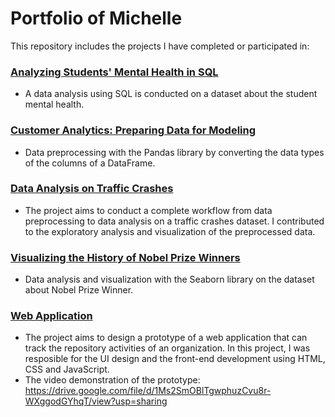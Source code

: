 # Portfolio of Michelle

This repository includes the projects I have completed or participated in:

### [Analyzing Students' Mental Health in SQL][1]
- A data analysis using SQL is conducted on a dataset about the student mental health. 

### [Customer Analytics: Preparing Data for Modeling][2]
- Data preprocessing with the Pandas library by converting the data types of the columns of a DataFrame.

### [Data Analysis on Traffic Crashes][3]
- The project aims to conduct a complete workflow from data preprocessing to data analysis on a traffic crashes dataset. I contributed to the exploratory analysis and visualization of the preprocessed data.

### [Visualizing the History of Nobel Prize Winners][4]
- Data analysis and visualization with the Seaborn library on the dataset about Nobel Prize Winner.

### [Web Application][5]
- The project aims to design a prototype of a web application that can track the repository activities of an organization. In this project, I was resposible for the UI design and the front-end development using HTML, CSS and JavaScript.
- The video demonstration of the prototype: https://drive.google.com/file/d/1Ms2SmOBlTgwphuzCvu8r-WXggodGYhqT/view?usp=sharing

[1]:https://github.com/michelle-2324/portfolio/blob/main/Analyzing%20Students'%20Mental%20Health%20in%20SQL/notebook.ipynb
[2]:https://github.com/michelle-2324/portfolio/blob/main/Customer%20Analytics%3A%20Preparing%20Data%20for%20Modeling/notebook.ipynb
[3]:https://github.com/michelle-2324/portfolio/blob/main/Data_Analysis_on_Traffic_Crashes/traffic_crash_analysis.ipynb
[4]:https://github.com/michelle-2324/portfolio/blob/main/Visualizing%20the%20History%20of%20Nobel%20Prize%20Winners/notebook.ipynb
[5]:https://github.com/michelle-2324/portfolio/tree/main/Web_Application
